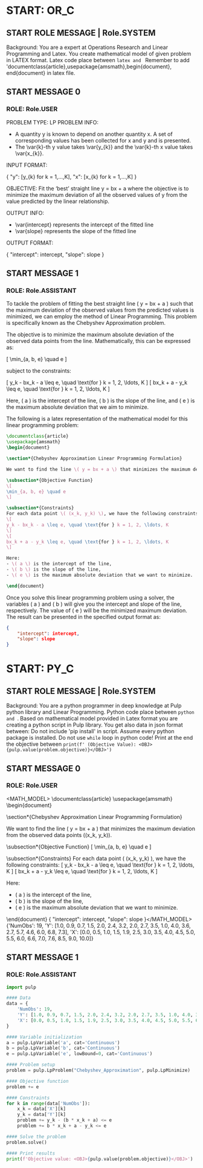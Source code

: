 # START: OR_C 
## START ROLE MESSAGE | Role.SYSTEM 
Background: You are a expert at Operations Research and Linear Programming and Latex. You create mathematical model of given problem in LATEX format. Latex code place between ```latex and ``` Remember to add 'documentclass{article},usepackage{amsmath},begin{document}, end{document} in latex file. 
## START MESSAGE 0 
### ROLE: Role.USER
<DESCRIPTION>
PROBLEM TYPE: LP
PROBLEM INFO:

- A quantity y is known to depend on another quantity x. A set of corresponding values has been collected for x and y and is presented.
- The \var{k}-th y value takes \var{y_{k}} and the \var{k}-th x value takes \var{x_{k}}.

INPUT FORMAT:

{
    "y": [y_{k} for k = 1,...,K],
    "x": [x_{k} for k = 1,...,K]
}


OBJECTIVE: Fit the ‘best’ straight line y = bx + a where the objective is to minimize the maximum deviation of all the observed values of y from the value predicted by the linear relationship.

OUTPUT INFO:

- \var{intercept} represents the intercept of the fitted line
- \var{slope} represents the slope of the fitted line

OUTPUT FORMAT:

{
    "intercept": intercept,
    "slope": slope
}
</DESCRIPTION>


## START MESSAGE 1 
### ROLE: Role.ASSISTANT
To tackle the problem of fitting the best straight line \( y = bx + a \) such that the maximum deviation of the observed values from the predicted values is minimized, we can employ the method of Linear Programming. This problem is specifically known as the Chebyshev Approximation problem.

The objective is to minimize the maximum absolute deviation of the observed data points from the line. Mathematically, this can be expressed as:

\[
\min_{a, b, e} \quad e
\]

subject to the constraints:

\[
y_k - bx_k - a \leq e, \quad \text{for } k = 1, 2, \ldots, K
\]
\[
bx_k + a - y_k \leq e, \quad \text{for } k = 1, 2, \ldots, K
\]

Here, \( a \) is the intercept of the line, \( b \) is the slope of the line, and \( e \) is the maximum absolute deviation that we aim to minimize.

The following is a latex representation of the mathematical model for this linear programming problem:

```latex
\documentclass{article}
\usepackage{amsmath}
\begin{document}

\section*{Chebyshev Approximation Linear Programming Formulation}

We want to find the line \( y = bx + a \) that minimizes the maximum deviation from the observed data points \((x_k, y_k)\).

\subsection*{Objective Function}
\[
\min_{a, b, e} \quad e
\]

\subsection*{Constraints}
For each data point \( (x_k, y_k) \), we have the following constraints:
\[
y_k - bx_k - a \leq e, \quad \text{for } k = 1, 2, \ldots, K
\]
\[
bx_k + a - y_k \leq e, \quad \text{for } k = 1, 2, \ldots, K
\]

Here:
- \( a \) is the intercept of the line,
- \( b \) is the slope of the line,
- \( e \) is the maximum absolute deviation that we want to minimize.

\end{document}
```

Once you solve this linear programming problem using a solver, the variables \( a \) and \( b \) will give you the intercept and slope of the line, respectively. The value of \( e \) will be the minimized maximum deviation. The result can be presented in the specified output format as:

```json
{
    "intercept": intercept,
    "slope": slope
}
```

# START: PY_C 
## START ROLE MESSAGE | Role.SYSTEM 
Background: You are a python programmer in deep knowledge at Pulp python library and Linear Programming. Python code place between ```python and ```. Based on mathematical model provided in Latex format you are creating a python script in Pulp library. You get also data in json format between: <DATA></DATA> Do not include 'pip install' in script. Assume every python package is installed. Do not use `while` loop in python code! Print at the end the objective between <OBJ></OBJ> `print(f' (Objective Value): <OBJ>{pulp.value(problem.objective)}</OBJ>')` 
## START MESSAGE 0 
### ROLE: Role.USER
<MATH_MODEL>
\documentclass{article}
\usepackage{amsmath}
\begin{document}

\section*{Chebyshev Approximation Linear Programming Formulation}

We want to find the line \( y = bx + a \) that minimizes the maximum deviation from the observed data points \((x_k, y_k)\).

\subsection*{Objective Function}
\[
\min_{a, b, e} \quad e
\]

\subsection*{Constraints}
For each data point \( (x_k, y_k) \), we have the following constraints:
\[
y_k - bx_k - a \leq e, \quad \text{for } k = 1, 2, \ldots, K
\]
\[
bx_k + a - y_k \leq e, \quad \text{for } k = 1, 2, \ldots, K
\]

Here:
- \( a \) is the intercept of the line,
- \( b \) is the slope of the line,
- \( e \) is the maximum absolute deviation that we want to minimize.

\end{document}
{
    "intercept": intercept,
    "slope": slope
}</MATH_MODEL>
<DATA>
{'NumObs': 19, 'Y': [1.0, 0.9, 0.7, 1.5, 2.0, 2.4, 3.2, 2.0, 2.7, 3.5, 1.0, 4.0, 3.6, 2.7, 5.7, 4.6, 6.0, 6.8, 7.3], 'X': [0.0, 0.5, 1.0, 1.5, 1.9, 2.5, 3.0, 3.5, 4.0, 4.5, 5.0, 5.5, 6.0, 6.6, 7.0, 7.6, 8.5, 9.0, 10.0]}</DATA>


## START MESSAGE 1 
### ROLE: Role.ASSISTANT
```python
import pulp

#### Data
data = {
    'NumObs': 19,
    'Y': [1.0, 0.9, 0.7, 1.5, 2.0, 2.4, 3.2, 2.0, 2.7, 3.5, 1.0, 4.0, 3.6, 2.7, 5.7, 4.6, 6.0, 6.8, 7.3],
    'X': [0.0, 0.5, 1.0, 1.5, 1.9, 2.5, 3.0, 3.5, 4.0, 4.5, 5.0, 5.5, 6.0, 6.6, 7.0, 7.6, 8.5, 9.0, 10.0]
}

#### Variable initialization
a = pulp.LpVariable('a', cat='Continuous')
b = pulp.LpVariable('b', cat='Continuous')
e = pulp.LpVariable('e', lowBound=0, cat='Continuous')

#### Problem setup
problem = pulp.LpProblem("Chebyshev_Approximation", pulp.LpMinimize)

#### Objective function
problem += e

#### Constraints
for k in range(data['NumObs']):
    x_k = data['X'][k]
    y_k = data['Y'][k]
    problem += y_k - (b * x_k + a) <= e
    problem += b * x_k + a - y_k <= e

#### Solve the problem
problem.solve()

#### Print results
print(f'Objective value: <OBJ>{pulp.value(problem.objective)}</OBJ>')
```

